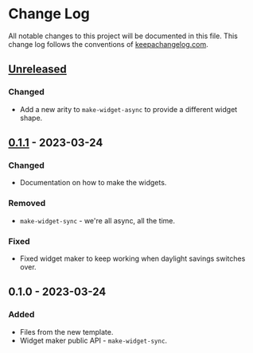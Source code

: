 # Change Log
All notable changes to this project will be documented in this file. This change log follows the conventions of [keepachangelog.com](http://keepachangelog.com/).

## [Unreleased]
### Changed
- Add a new arity to `make-widget-async` to provide a different widget shape.

## [0.1.1] - 2023-03-24
### Changed
- Documentation on how to make the widgets.

### Removed
- `make-widget-sync` - we're all async, all the time.

### Fixed
- Fixed widget maker to keep working when daylight savings switches over.

## 0.1.0 - 2023-03-24
### Added
- Files from the new template.
- Widget maker public API - `make-widget-sync`.

[Unreleased]: https://sourcehost.site/your-name/redis-plain/compare/0.1.1...HEAD
[0.1.1]: https://sourcehost.site/your-name/redis-plain/compare/0.1.0...0.1.1
